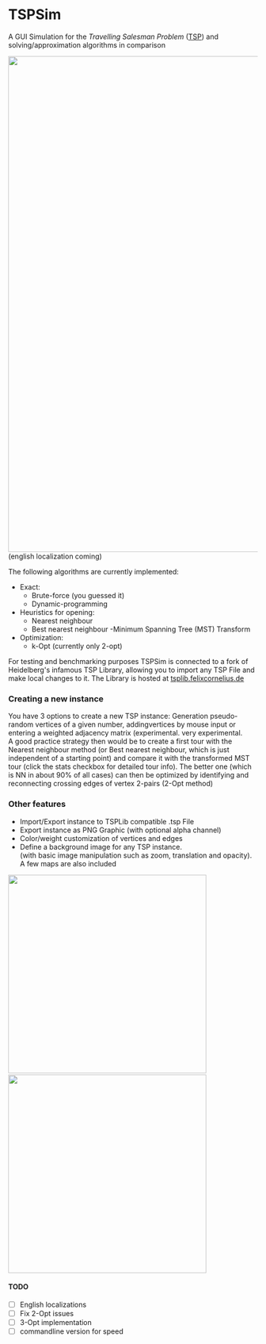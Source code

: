 # TSPSim
A GUI Simulation for the *Travelling Salesman Problem* ([TSP](https://en.wikipedia.org/wiki/Travelling_salesman_problem)) and solving/approximation algorithms in comparison

<img src="https://github.com/phoelix/TSPSim/blob/master/ressources/gif/1.gif?raw=true" width="1000">
(english localization coming)

The following algorithms are currently implemented:

- Exact:
  - Brute-force (you guessed it)
  - Dynamic-programming
- Heuristics for opening:
  - Nearest neighbour
  - Best nearest neighbour
  -Minimum Spanning Tree (MST) Transform
- Optimization:
  - k-Opt (currently only 2-opt)

For testing and benchmarking purposes TSPSim is connected to a fork of Heidelberg's infamous TSP Library, allowing you to import any TSP File and make local changes to it. The Library is hosted at [tsplib.felixcornelius.de](http://tsplib.felixcornelius.de/)
### Creating a new instance
You have 3 options to create a new TSP instance:
Generation pseudo-random vertices of a given number, addingvertices by mouse input or entering a weighted adjacency matrix (experimental. very experimental.<br>
A good practice strategy then would be to create a first tour with the Nearest neighbour method (or Best nearest neighbour, which is just independent of a starting point) and compare it with the transformed MST tour (click the stats checkbox for detailed tour info). The better one (which is NN in about 90% of all cases) can then be optimized by identifying and reconnecting crossing edges of vertex 2-pairs (2-Opt method)

### Other features
- Import/Export instance to TSPLib compatible .tsp File
- Export instance as PNG Graphic (with optional alpha channel)
- Color/weight customization of vertices and edges
- Define a background image for any TSP instance.<br>
   (with basic image manipulation such as zoom, translation and opacity). A few maps are also included

<img src="https://github.com/phoelix/TSPSim/blob/master/ressources/gif/2.gif?raw=true" width="400">&nbsp;&nbsp;&nbsp;&nbsp;&nbsp;&nbsp;&nbsp;<img src="https://github.com/phoelix/TSPSim/blob/master/ressources/gif/3.gif?raw=true" width="400">



   #### TODO
   - [ ] English localizations
   - [ ] Fix 2-Opt issues
   - [ ] 3-Opt implementation
   - [ ] commandline version for speed
